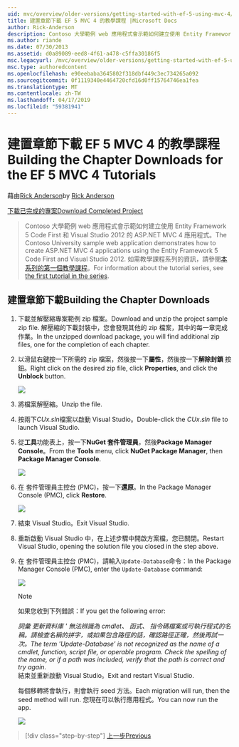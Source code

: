 ```yaml
---
uid: mvc/overview/older-versions/getting-started-with-ef-5-using-mvc-4/building-the-ef5-mvc4-chapter-downloads
title: 建置章節下載 EF 5 MVC 4 的教學課程 |Microsoft Docs
author: Rick-Anderson
description: Contoso 大學範例 web 應用程式會示範如何建立使用 Entity Framework 5 Code First 和 Visual Studio 的 ASP.NET MVC 4 應用程式...
ms.author: riande
ms.date: 07/30/2013
ms.assetid: d0a89089-eed8-4f61-a478-c5ffa30186f5
msc.legacyurl: /mvc/overview/older-versions/getting-started-with-ef-5-using-mvc-4/building-the-ef5-mvc4-chapter-downloads
msc.type: authoredcontent
ms.openlocfilehash: e90eebaba3645802f318dbf449c3ec734265a092
ms.sourcegitcommit: 0f1119340e4464720cfd16d0ff15764746ea1fea
ms.translationtype: MT
ms.contentlocale: zh-TW
ms.lasthandoff: 04/17/2019
ms.locfileid: "59381941"
---
```

# <a name="building-the-chapter-downloads-for-the-ef-5-mvc-4-tutorials"></a><span data-ttu-id="10e69-103">建置章節下載 EF 5 MVC 4 的教學課程</span><span class="sxs-lookup"><span data-stu-id="10e69-103">Building the Chapter Downloads for the EF 5 MVC 4 Tutorials</span></span>

<span data-ttu-id="10e69-104">藉由[Rick Anderson]((https://twitter.com/RickAndMSFT))</span><span class="sxs-lookup"><span data-stu-id="10e69-104">by [Rick Anderson]((https://twitter.com/RickAndMSFT))</span></span>

[<span data-ttu-id="10e69-105">下載已完成的專案</span><span class="sxs-lookup"><span data-stu-id="10e69-105">Download Completed Project</span></span>](http://code.msdn.microsoft.com/Getting-Started-with-dd0e2ed8)

> <span data-ttu-id="10e69-106">Contoso 大學範例 web 應用程式會示範如何建立使用 Entity Framework 5 Code First 和 Visual Studio 2012 的 ASP.NET MVC 4 應用程式。</span><span class="sxs-lookup"><span data-stu-id="10e69-106">The Contoso University sample web application demonstrates how to create ASP.NET MVC 4 applications using the Entity Framework 5 Code First and Visual Studio 2012.</span></span> <span data-ttu-id="10e69-107">如需教學課程系列的資訊，請參閱[本系列的第一個教學課程](creating-an-entity-framework-data-model-for-an-asp-net-mvc-application.md)。</span><span class="sxs-lookup"><span data-stu-id="10e69-107">For information about the tutorial series, see [the first tutorial in the series](creating-an-entity-framework-data-model-for-an-asp-net-mvc-application.md).</span></span>


## <a name="building-the-chapter-downloads"></a><span data-ttu-id="10e69-108">建置章節下載</span><span class="sxs-lookup"><span data-stu-id="10e69-108">Building the Chapter Downloads</span></span>

1. <span data-ttu-id="10e69-109">下載並解壓縮專案範例 zip 檔案。</span><span class="sxs-lookup"><span data-stu-id="10e69-109">Download and unzip the  project sample zip file.</span></span> <span data-ttu-id="10e69-110">解壓縮的下載封裝中，您會發現其他的 zip 檔案，其中的每一章完成作業。</span><span class="sxs-lookup"><span data-stu-id="10e69-110">In the unzipped download package, you will find additional zip files, one for the completion of each chapter.</span></span>
2. <span data-ttu-id="10e69-111">以滑鼠右鍵按一下所需的 zip 檔案，然後按一下**屬性**，然後按一下**解除封鎖** 按鈕。</span><span class="sxs-lookup"><span data-stu-id="10e69-111">Right click on the desired zip file, click **Properties**, and click the **Unblock** button.</span></span>  
  
    ![](building-the-ef5-mvc4-chapter-downloads/_static/image1.png)
3. <span data-ttu-id="10e69-112">將檔案解壓縮。</span><span class="sxs-lookup"><span data-stu-id="10e69-112">Unzip the file.</span></span>
4. <span data-ttu-id="10e69-113">按兩下*CUx.sln*檔案以啟動 Visual Studio。</span><span class="sxs-lookup"><span data-stu-id="10e69-113">Double-click the *CUx.sln* file to launch Visual Studio.</span></span>
5. <span data-ttu-id="10e69-114">從**工具**功能表上，按一下**NuGet 套件管理員**，然後**Package Manager Console**。</span><span class="sxs-lookup"><span data-stu-id="10e69-114">From the **Tools** menu, click **NuGet Package Manager**, then **Package Manager Console**.</span></span>  
  
    ![](building-the-ef5-mvc4-chapter-downloads/_static/image2.png)
6. <span data-ttu-id="10e69-115">在 套件管理員主控台 (PMC)，按一下**還原**。</span><span class="sxs-lookup"><span data-stu-id="10e69-115">In the Package Manager Console (PMC), click **Restore**.</span></span>  
  
    ![](building-the-ef5-mvc4-chapter-downloads/_static/image3.png)
7. <span data-ttu-id="10e69-116">結束 Visual Studio。</span><span class="sxs-lookup"><span data-stu-id="10e69-116">Exit Visual Studio.</span></span>
8. <span data-ttu-id="10e69-117">重新啟動 Visual Studio 中，在上述步驟中開啟方案檔，您已關閉。</span><span class="sxs-lookup"><span data-stu-id="10e69-117">Restart Visual Studio, opening the solution file you closed in the step above.</span></span>
9. <span data-ttu-id="10e69-118">在 套件管理員主控台 (PMC)，請輸入`Update-Database`命令：</span><span class="sxs-lookup"><span data-stu-id="10e69-118">In the Package Manager Console (PMC), enter the `Update-Database` command:</span></span>  
  
    ![](building-the-ef5-mvc4-chapter-downloads/_static/image4.png)  

    > [!NOTE]
    > <span data-ttu-id="10e69-119">如果您收到下列錯誤：</span><span class="sxs-lookup"><span data-stu-id="10e69-119">If you get the following error:</span></span>  
    >   
    >  <span data-ttu-id="10e69-120">*詞彙 更新資料庫 ' 無法辨識為 cmdlet、 函式、 指令碼檔案或可執行程式的名稱。請檢查名稱的拼字，或如果包含路徑的話，確認路徑正確，然後再試一次。*</span><span class="sxs-lookup"><span data-stu-id="10e69-120">*The term 'Update-Database' is not recognized as the name of a cmdlet, function, script file, or operable program. Check the spelling of the name, or if a path was included, verify that the path is correct and try again.*</span></span>  
    > <span data-ttu-id="10e69-121">結束並重新啟動 Visual Studio。</span><span class="sxs-lookup"><span data-stu-id="10e69-121">Exit and restart Visual Studio.</span></span>

    <span data-ttu-id="10e69-122">每個移轉將會執行，則會執行 seed 方法。</span><span class="sxs-lookup"><span data-stu-id="10e69-122">Each migration will run, then the seed method will run.</span></span> <span data-ttu-id="10e69-123">您現在可以執行應用程式。</span><span class="sxs-lookup"><span data-stu-id="10e69-123">You can now run the app.</span></span>

    ![](building-the-ef5-mvc4-chapter-downloads/_static/image5.png)

> [!div class="step-by-step"]
> [<span data-ttu-id="10e69-124">上一步</span><span class="sxs-lookup"><span data-stu-id="10e69-124">Previous</span></span>](advanced-entity-framework-scenarios-for-an-mvc-web-application.md)
